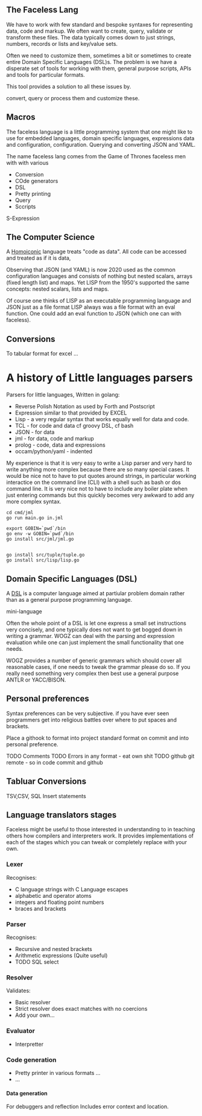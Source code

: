 ## The Faceless Lang

We have to work with few standard and bespoke syntaxes for representing data, code and markup.
We often want to create, query, validate or transform these files.
The data typically comes down to just strings, numbers, records or lists and key/value sets.

Often we need to customize them, sometimes a bit or sometimes  to create entire Domain Specific Languages (DSL)s.
The problem is we have a disperate set of tools for working with them,
general purpose scripts, APIs and tools for particular formats.

This tool provides a solution to all these issues by.


convert, query or process them and customize these.

## Macros


The faceless language is a little programming system that one might like to use
for embedded languages, domain specific languages, expressions data and configuration,
configuration.   Querying and converting JSON and YAML.

The name faceless lang comes from the Game of Thrones faceless men
with with various 


* Conversion
* COde generators
* DSL
* Pretty printing
* Query
* Sccripts

S-Expression

## The Computer Science

A [Homoiconic](https://en.wikipedia.org/wiki/Homoiconicity) language treats "code as data".
All code can be accessed and treated as if it is data,

Observing that JSON (and YAML) is now 2020 used as the common configuration languages and consists of nothing but
nested scalars, arrays (fixed length list) and maps.   Yet LISP from the 1950's supported the same concepts: nested scalars, lists and maps.

Of course one thinks of LISP as an executable programming language and JSON just as a file format LISP always was a file format
with an eval function.  One could add an eval function to JSON (which one can with faceless).

## Conversions

To tabular format for excel ...


# A history of Little languages parsers

Parsers for little languages, Written in golang:

* Reverse Polish Notation as used by Forth and Postscript
* Expression similar to that provided by EXCEL
* Lisp - a very regular syntax that works equally well for data and code.
* TCL - for code and data  cf groovy DSL, cf bash
* JSON - for data
* jml - for data, code and markup
* prolog - code, data and expressions
* occam/python/yaml - indented

My experience is that it is very easy to write a Lisp parser and very hard to write anything more complex because there are so many special cases.
It would be nice not to have to put quotes around strings, in particular working interactice on the command line (CLI) with a shell such as bash or
dos command line.  It is very nice not to have to include any boiler plate when just entering commands but this quickly becomes very awkward to add any more complex syntax.

```
cd cmd/jml
go run main.go in.jml
```


```
export GOBIN=`pwd`/bin
go env -w GOBIN=`pwd`/bin
go install src/jml/jml.go


go install src/tuple/tuple.go
go install src/lisp/lisp.go

```

## Domain Specific Languages (DSL)

A [DSL](https://en.wikipedia.org/wiki/Domain-specific_language) is a computer language aimed at partiular problem domain
rather than as a general purpose programming language.

mini-language

Often the whole point of a DSL is let one express a small set instructions very concisely,
and one typically does not want to get bogged down in writing a grammar.
WOGZ can deal with the parsing and expression evaluation
while one can just implement the small functionality that one needs.

WOGZ provides a number of generic grammars which should cover all reasonable cases,
if one needs to tweak the grammar please do so.
If you really need something very complex then best use a general purpose ANTLR or YACC/BISON.


## Personal preferences

Syntax preferences can be very subjective.
if you have ever seen programmers get into religious battles over where to put spaces and brackets.

Place a githook to format into project standard format on commit and into personal preference.


TODO Comments
TODO Errors in any format - eat own shit
TODO github git remote - so in code commit and github


## Tabluar Conversions

TSV,CSV, SQL Insert statements


## Language translators stages

Faceless might be useful to those interested in understanding to in teaching others how compilers and interpreters work.
It provides implementations of each of the stages which you can tweak or completely replace with your own.

### Lexer

Recognises:
* C language strings with C Language escapes
* alphabetic and operator atoms
* integers and floating point numbers
* braces and brackets

### Parser

Recognises:
* Recursive and nested brackets
* Arithmetic expressions  (Quite useful)
* TODO SQL select

### Resolver

Validates:
* Basic resolver
* Strict resolver does exact matches with no coercions
* Add your own...

### Evaluator

* Interpretter

### Code generation

* Pretty printer in various formats ...
* ...

#### Data generation

For debuggers and reflection
Includes error context and location.